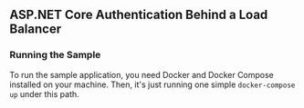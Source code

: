 ## ASP.NET Core Authentication Behind a Load Balancer

### Running the Sample

To run the sample application, you need Docker and Docker Compose installed on your machine. Then, it's just running one simple `docker-compose up` under this path.